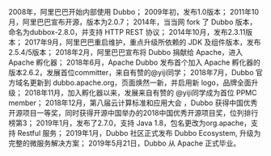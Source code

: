 2008年，阿里巴巴开始内部使用 Dubbo；
2009年初，发布1.0版本；
2011年10月，阿里巴巴宣布开源，版本为2.0.7；
2014年，当当网 fork 了 Dubbo 版本，命名为dubbox-2.8.0，并支持 HTTP REST 协议；
2014年10月，发布2.3.11版本；
2017年9月，阿里巴巴重启维护，重点升级所依赖的 JDK 及组件版本，发布2.5.4/5版本；
2018年2月，阿里巴巴宣布将 Dubbo 捐献给 Apache，进入 Apache 孵化器；
2018年6月，Apache Dubbo 发布首个加入 Apache 孵化器的版本2.6.2，发展首位committer，来自有赞的@yiji同学；
2018年7月，Dubbo 官方域名更新到 dubbo.apache.org，页面焕然一新，并启用新 logo，品牌全面升级；
2018年11月，加入孵化器以来，发展来自有赞的 @yiji同学成为首位 PPMC member；
2018年12月，第八届云计算标准和应用大会 ，Dubbo 获得中国优秀开源项目一等奖，同时获得开源中国举办的2018中国优秀开源项目奖，位列排行榜第3；
2019年1月，发布了2.7.0，支持 Java 1.8，包名更改为org.apache，支持 Restful 服务；
2019年1月，Dubbo 社区正式发布 Dubbo Ecosystem, 升级为完整的微服务解决方案；
2019年5月21日，Dubbo 从 Apache 正式毕业。